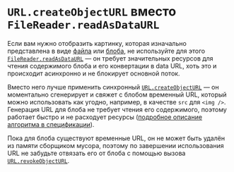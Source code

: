 # `URL.createObjectURL` вместо `FileReader.readAsDataURL`

Если вам нужно отобразить картинку, которая изначально представлена в виде [файла](https://developer.mozilla.org/en-US/docs/Web/API/File) или [блоба](https://developer.mozilla.org/en-US/docs/Web/API/Blob), не используйте для этого [`FileReader.readAsDataURL`](https://developer.mozilla.org/en-US/docs/Web/API/FileReader/readAsDataURL) — он требует значительных ресурсов для чтения содержимого блоба и его конвертации в data URL, хоть это и происходит асинхронно и не блокирует основной поток.

Вместо него лучше применить синхронный [`URL.createObjectURL`](https://developer.mozilla.org/en-US/docs/Web/API/URL/createObjectURL) — он моментально сгенерирует и свяжет с блобом временный URL, который можно использовать как угодно, например, в качестве `src` для `<img />`. Генерация URL для блоба не требует чтения его содержимого, поэтому работает быстро и не расходует ресурсы ([подробное описание алгоритма в спецификации](https://w3c.github.io/FileAPI/#url-model)).

Пока для блоба существуют временные URL, он не может быть удалён из памяти сборщиком мусора, поэтому по завершении использования URL не забудьте отвязать его от блоба с помощью вызова [`URL.revokeObjectURL`](https://developer.mozilla.org/en-US/docs/Web/API/URL/revokeObjectURL).
